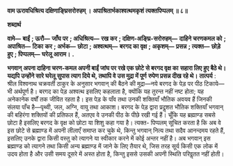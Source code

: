 **वाम ऊरावधिश्रित्य दक्षिणाङ्घ्रिसरोरुहम् ।** **अपाश्रितार्भकाश्वत्थमकृशं त्यक्तपिप्पलम् ॥ ८॥** 

**शब्दार्थ** 

**वामे—** **बाईं** **; ऊरौ—** **जाँघ पर** **; अधिश्रित्य—** **रख कर** **; दक्षिण-अङ्घ्रि-सरोरुहम्—** **दाहिने चरणकमल को** **; अपाश्रित—** **टिका** **कर** **; अर्भक—** **छोटा** **; अश्वत्थम्—** **बरगद का वृक्ष** **; अकृशम्—** **प्रसन्न** **; त्यक्त—** **छोड़े हुए** **; पिप्पलम्—** **घरेलू आराम।** **.** 

**भगवान् अपना दाहिना चरण-कमल अपनी बाईं जांघ पर रखे एक छोटे से बरगद वृक्ष का** **सहारा लिए हुए बैठे थे। यद्यपि उन्होंने सारे घरेलू सुपास त्याग दिये थे, तथापि वे उस मुद्रा में पूर्ण** **रुपेण प्रसन्न दीख रहे थे।** **तात्पर्य** : श्रील विश्वनाथ चक्रवर्ती ठाकुर के अनुसार भगवान् की बैठने की मुद्रा—नये बरगद के पेड़ पर पीठ टिकाये—भी अर्थपूर्ण है। बरगद का पेड़ अश्वत्थ इसलिए कहलाता है, क्योंकि यह तुरन्त नहीं नष्ट होता; यह अनेकानेक वर्षों तक जीवित रहता है। इस पेड़ के पाँव तथा उनकी शक्तियाँ भौतिक अवयव हैं जिनकी संलया पाँच है—पृथ्वी, जल, अग्नि, वायु तथा आकाश। बरगद के पेड़ द्वारा प्रदॢशत भौतिक शक्तियाँ भगवान् की बहिरंगा शक्तियों की प्रतिफल हैं, अतएव वे उनकी पीठ के पीछे रखी गई हैं। चूँकि यह ब्रह्माण्ड सबसे छोटा है इसलिए बरगद के वृक्ष को छोटा या शिशु कहा गया है। त्यक्त- पिप्पलम् सूचित करता है कि अब वे इस छोटे से ब्रह्माण्ड में अपनी लीलाएँ समाप्त कर चुके थे, किन्तु भगवान् नित्य तथा सदैव आनन्दमय रहते हैं, इसलिए उनके द्वारा किसी वस्तु को त्यागने या स्वीकार करने में कोई अन्तर नहीं है। अब भगवान् इस ब्रह्माण्ड को त्यागने तथा किसी अन्य ब्रह्माण्ड में जाने के लिए तैयार थे, जिस तरह सूर्य किसी एक लोक में उदय होता है और उसी समय दूसरे में अस्त होता है, किन्तु इससे उसकी अपनी स्थिति परिवॢतत नहीं होती।  